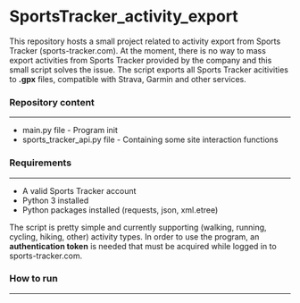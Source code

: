 # SportsTracker_activity_export
This repository hosts a small project related to activity export from Sports Tracker (sports-tracker.com). At the moment, there is no way to mass export activities from Sports Tracker provided by the company and this small script solves the issue. The script exports all Sports Tracker acitivities to **.gpx** files, compatible with Strava, Garmin and other services.

### Repository content
--------
*  main.py file - Program init
*  sports_tracker_api.py file - Containing some site interaction functions

### Requirements
--------
*  A valid Sports Tracker account
*  Python 3 installed
*  Python packages installed (requests, json, xml.etree)

The script is pretty simple and currently supporting (walking, running, cycling, hiking, other) activity types.
In order to use the program, an **authentication token** is needed that must be acquired while logged in to sports-tracker.com.

### How to run
--------

